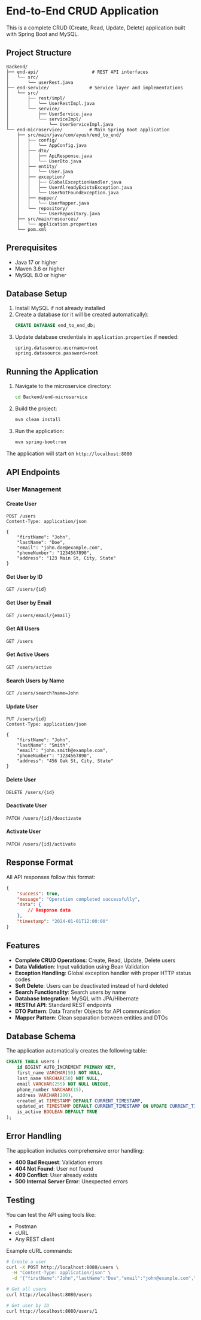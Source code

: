 # End-to-End CRUD Application

This is a complete CRUD (Create, Read, Update, Delete) application built with Spring Boot and MySQL.

## Project Structure

```
Backend/
├── end-api/                    # REST API interfaces
│   └── src/
│       └── userRest.java
├── end-service/               # Service layer and implementations
│   └── src/
│       ├── rest/impl/
│       │   └── UserRestImpl.java
│       └── service/
│           ├── UserService.java
│           └── serviceImpl/
│               └── UserServiceImpl.java
└── end-microservice/          # Main Spring Boot application
    ├── src/main/java/com/ayush/end_to_end/
    │   ├── config/
    │   │   └── AppConfig.java
    │   ├── dto/
    │   │   ├── ApiResponse.java
    │   │   └── UserDto.java
    │   ├── entity/
    │   │   └── User.java
    │   ├── exception/
    │   │   ├── GlobalExceptionHandler.java
    │   │   ├── UserAlreadyExistsException.java
    │   │   └── UserNotFoundException.java
    │   ├── mapper/
    │   │   └── UserMapper.java
    │   └── repository/
    │       └── UserRepository.java
    ├── src/main/resources/
    │   └── application.properties
    └── pom.xml
```

## Prerequisites

- Java 17 or higher
- Maven 3.6 or higher
- MySQL 8.0 or higher

## Database Setup

1. Install MySQL if not already installed
2. Create a database (or it will be created automatically):
   ```sql
   CREATE DATABASE end_to_end_db;
   ```
3. Update database credentials in `application.properties` if needed:
   ```properties
   spring.datasource.username=root
   spring.datasource.password=root
   ```

## Running the Application

1. Navigate to the microservice directory:
   ```bash
   cd Backend/end-microservice
   ```

2. Build the project:
   ```bash
   mvn clean install
   ```

3. Run the application:
   ```bash
   mvn spring-boot:run
   ```

The application will start on `http://localhost:8080`

## API Endpoints

### User Management

#### Create User
```http
POST /users
Content-Type: application/json

{
    "firstName": "John",
    "lastName": "Doe",
    "email": "john.doe@example.com",
    "phoneNumber": "1234567890",
    "address": "123 Main St, City, State"
}
```

#### Get User by ID
```http
GET /users/{id}
```

#### Get User by Email
```http
GET /users/email/{email}
```

#### Get All Users
```http
GET /users
```

#### Get Active Users
```http
GET /users/active
```

#### Search Users by Name
```http
GET /users/search?name=John
```

#### Update User
```http
PUT /users/{id}
Content-Type: application/json

{
    "firstName": "John",
    "lastName": "Smith",
    "email": "john.smith@example.com",
    "phoneNumber": "1234567890",
    "address": "456 Oak St, City, State"
}
```

#### Delete User
```http
DELETE /users/{id}
```

#### Deactivate User
```http
PATCH /users/{id}/deactivate
```

#### Activate User
```http
PATCH /users/{id}/activate
```

## Response Format

All API responses follow this format:
```json
{
    "success": true,
    "message": "Operation completed successfully",
    "data": {
        // Response data
    },
    "timestamp": "2024-01-01T12:00:00"
}
```

## Features

- **Complete CRUD Operations**: Create, Read, Update, Delete users
- **Data Validation**: Input validation using Bean Validation
- **Exception Handling**: Global exception handler with proper HTTP status codes
- **Soft Delete**: Users can be deactivated instead of hard deleted
- **Search Functionality**: Search users by name
- **Database Integration**: MySQL with JPA/Hibernate
- **RESTful API**: Standard REST endpoints
- **DTO Pattern**: Data Transfer Objects for API communication
- **Mapper Pattern**: Clean separation between entities and DTOs

## Database Schema

The application automatically creates the following table:

```sql
CREATE TABLE users (
    id BIGINT AUTO_INCREMENT PRIMARY KEY,
    first_name VARCHAR(50) NOT NULL,
    last_name VARCHAR(50) NOT NULL,
    email VARCHAR(255) NOT NULL UNIQUE,
    phone_number VARCHAR(15),
    address VARCHAR(200),
    created_at TIMESTAMP DEFAULT CURRENT_TIMESTAMP,
    updated_at TIMESTAMP DEFAULT CURRENT_TIMESTAMP ON UPDATE CURRENT_TIMESTAMP,
    is_active BOOLEAN DEFAULT TRUE
);
```

## Error Handling

The application includes comprehensive error handling:

- **400 Bad Request**: Validation errors
- **404 Not Found**: User not found
- **409 Conflict**: User already exists
- **500 Internal Server Error**: Unexpected errors

## Testing

You can test the API using tools like:
- Postman
- cURL
- Any REST client

Example cURL commands:

```bash
# Create a user
curl -X POST http://localhost:8080/users \
  -H "Content-Type: application/json" \
  -d '{"firstName":"John","lastName":"Doe","email":"john@example.com","phoneNumber":"1234567890"}'

# Get all users
curl http://localhost:8080/users

# Get user by ID
curl http://localhost:8080/users/1
``` 